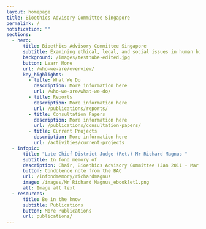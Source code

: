 ```yaml
---
layout: homepage
title: Bioethics Advisory Committee Singapore
permalink: /
notification: ""
sections:
  - hero:
      title: Bioethics Advisory Committee Singapore
      subtitle: Examining ethical, legal, and social issues in human biomedical research
      background: /images/testtube-edited.jpg
      button: Learn More
      url: /who-we-are/overview/
      key_highlights:
        - title: What We Do
          description: More information here
          url: /who-we-are/what-we-do/
        - title: Reports
          description: More information here
          url: /publications/reports/
        - title: Consultation Papers
          description: More information here
          url: /publications/consultation-papers/
        - title: Current Projects
          description: More information here
          url: /activities/current-projects
  - infopic:
      title: "Late Chief District Judge (Ret.) Mr Richard Magnus "
      subtitle: In fond memory of
      description: Chair, Bioethics Advisory Committee (Jan 2011 - Mar 2022)
      button: Condolence note from the BAC
      url: /infondmemory/richardmagnus
      image: /images/Mr Richard Magnus_ebooklet1.png
      alt: Image alt text
  - resources:
      title: Be in the know
      subtitle: Publications
      button: More Publications
      url: publications/
---
```

